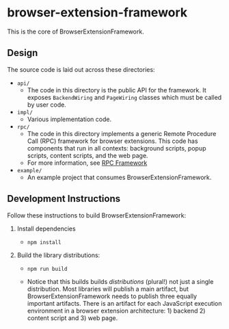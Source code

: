 # browser-extension-framework

This is the core of BrowserExtensionFramework.


## Design

The source code is laid out across these directories:

* `api/`
   * The code in this directory is the public API for the framework. It exposes `BackendWiring` and `PageWiring` classes
     which must be called by user code.
* `impl/`
   * Various implementation code.
* `rpc/`
   * The code in this directory implements a generic Remote Procedure Call (RPC) framework for browser extensions. This
     code has components that run in all contexts: background scripts, popup scripts, content scripts, and the web
     page.
   * For more information, see [RPC Framework](#rpc-framework)
* `example/`
   * An example project that consumes BrowserExtensionFramework.


## Development Instructions

Follow these instructions to build BrowserExtensionFramework:

1. Install dependencies
    * ```shell
      npm install
      ```
2. Build the library distributions:
    * ```shell
      npm run build
      ```
    * Notice that this builds builds *distributions* (plural!) not just a single distribution. Most libraries will publish
      a main artifact, but BrowserExtensionFramework needs to publish three equally important artifacts. There is an artifact
      for each JavaScript execution environment in a browser extension architecture: 1) backend 2) content script and 3)
      web page. 
